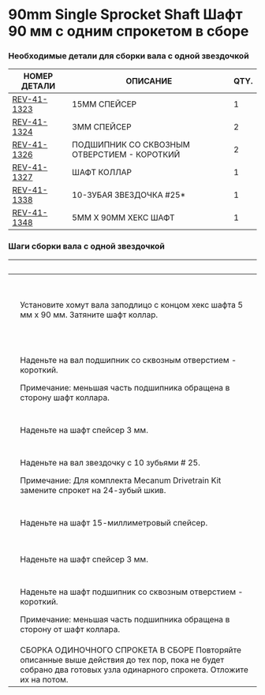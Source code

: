 # 90mm Single Sprocket Shaft Шафт 90 мм с одним спрокетом в сборе

### Необходимые детали для сборки вала с одной звездочкой

| **НОМЕР ДЕТАЛИ**                                        | **ОПИСАНИЕ**                                | **QTY.** |
| ------------------------------------------------------- | ------------------------------------------- | -------- |
| [REV-41-1323](https://www.revrobotics.com/rev-41-1323/) | 15MM СПЕЙСЕР                                | 1        |
| [REV-41-1324](https://www.revrobotics.com/rev-41-1324/) | 3MM СПЕЙСЕР                                 | 2        |
| [REV-41-1326](https://www.revrobotics.com/rev-41-1326/) | ПОДШИПНИК СО СКВОЗНЫМ ОТВЕРСТИЕМ - КОРОТКИЙ | 2        |
| [REV-41-1327](https://www.revrobotics.com/rev-41-1327/) | ШАФТ КОЛЛАР                                 | 1        |
| [REV-41-1338](https://www.revrobotics.com/rev-41-1338/) | 10-ЗУБАЯ ЗВЕЗДОЧКА #25\*                    | 1        |
| [REV-41-1348](https://www.revrobotics.com/rev-41-1348/) | 5MM X 90MM ХЕКС ШАФТ                        | 1        |

### Шаги сборки вала с одной звездочкой

| ​                                                                                                                                                                                                                                                                                                                                                                           | ​                                                                                                                                                                   |
| --------------------------------------------------------------------------------------------------------------------------------------------------------------------------------------------------------------------------------------------------------------------------------------------------------------------------------------------------------------------------- | ------------------------------------------------------------------------------------------------------------------------------------------------------------------- |
| <p>​</p><p><a href="broken-reference">​</a></p><p><a href="broken-reference"><img src="https://2589213514-files.gitbook.io/~/files/v0/b/gitbook-legacy-files/o/assets%2F-M5yw0n8IneF5-9ybLjT%2F-MENnrOQpKKk1c6QdvJd%2F-MEOhIeKudd-J6iFEfj_%2FFSK_MBG_SSS%20-%20Shaft%20Collar.svg?alt=media&#x26;token=7db32445-47ca-4cc7-b95c-1402e75e548b" alt=""></a></p><p></p><p>​</p> | Установите хомут вала заподлицо с концом хекс шафта 5 мм x 90 мм. Затяните шафт коллар.                                                                             |
| <p>​</p><p><img src="https://2589213514-files.gitbook.io/~/files/v0/b/gitbook-legacy-files/o/assets%2F-M5yw0n8IneF5-9ybLjT%2F-MENnrOQpKKk1c6QdvJd%2F-MEOg1-5PcwYXYcOoftx%2FFSK_MBG_SSS%20-%20Short%20Through%20Bore%201.svg?alt=media&#x26;token=ed2de2c3-ac6d-4646-8fe1-59cbe6b4ebe0" alt="" data-size="original"></p>                                                     | <p>Наденьте на вал подшипник со сквозным отверстием - короткий.</p><p></p><p>Примечание: меньшая часть подшипника обращена в сторону шафт коллара.</p>              |
| <p>​</p><p><img src="https://2589213514-files.gitbook.io/~/files/v0/b/gitbook-legacy-files/o/assets%2F-M5yw0n8IneF5-9ybLjT%2F-MENnrOQpKKk1c6QdvJd%2F-MEOhzRWoEhT5JJ27OiP%2FFSK_MBG_SSS%20-%201st%203mm%20spacer.svg?alt=media&#x26;token=7d1c66aa-0178-4895-9111-5653eb4bb84f" alt="" data-size="original"></p>                                                             | Наденьте на шафт спейсер 3 мм.                                                                                                                                      |
| <p>​</p><p><img src="https://2589213514-files.gitbook.io/~/files/v0/b/gitbook-legacy-files/o/assets%2F-M5yw0n8IneF5-9ybLjT%2F-MENnrOQpKKk1c6QdvJd%2F-MEOfnjbGrHEa4F7zuue%2FFSK_MBG_SSS%20-%20add%20sprocket.svg?alt=media&#x26;token=f9cd2821-4af3-4646-8718-667676edc933" alt="" data-size="original"></p>                                                                 | <p>Наденьте на вал звездочку с 10 зубьями # 25.</p><p></p><p>Примечание: Для комплекта Mecanum Drivetrain Kit замените спрокет на 24-зубый шкив.</p>                |
| <p>​</p><p><img src="https://2589213514-files.gitbook.io/~/files/v0/b/gitbook-legacy-files/o/assets%2F-M5yw0n8IneF5-9ybLjT%2F-MENnrOQpKKk1c6QdvJd%2F-MEOkE-Wl_VqCIuvB-W6%2FFSK_MBG_SSS%20-%2015mm%20Spacer.svg?alt=media&#x26;token=0e4e5bdd-aa45-48f9-b6e8-020215ae94c2" alt="" data-size="original"></p>                                                                  | Наденьте на шафт 15-миллиметровый спейсер.                                                                                                                          |
| <p>​</p><p><img src="https://2589213514-files.gitbook.io/~/files/v0/b/gitbook-legacy-files/o/assets%2F-M5yw0n8IneF5-9ybLjT%2F-MENnrOQpKKk1c6QdvJd%2F-MEOpJLfRlaQyDdqYpky%2FFSK_MBG_SSS%20-%20Add%202nd%203mm%20Spacer.svg?alt=media&#x26;token=0d4ccd88-b0d7-4d26-956e-5c8d1ba0a066" alt="" data-size="original"></p>                                                       | Наденьте на шафт спейсер 3 мм.                                                                                                                                      |
| <p>​</p><p><img src="https://2589213514-files.gitbook.io/~/files/v0/b/gitbook-legacy-files/o/assets%2F-M5yw0n8IneF5-9ybLjT%2F-MENnrOQpKKk1c6QdvJd%2F-MEOntgrKywgwuK1nBwp%2FFSK_MBG_SSS%20-%20Short%20Through%20Bore%202.svg?alt=media&#x26;token=0a6e6e87-9849-4b98-bc81-4faf2b710532" alt="" data-size="original"></p>                                                     | <p>Наденьте на шафт подшипник со сквозным отверстием - короткий.</p><p></p><p>Примечание: меньшая часть подшипника обращена в сторону от шафт коллара.</p>          |
| <p>​</p><p><img src="https://2589213514-files.gitbook.io/~/files/v0/b/gitbook-legacy-files/o/assets%2F-M5yw0n8IneF5-9ybLjT%2F-MENnrOQpKKk1c6QdvJd%2F-MEOoEiIZYudRHr0yCq8%2FFSK_MBG_SSA%20-%20complete%20redo.svg?alt=media&#x26;token=9102b540-c7bc-4be0-98a6-0ca6df84ee61" alt="" data-size="original"></p>                                                                | СБОРКА ОДИНОЧНОГО СПРОКЕТА В СБОРЕ Повторяйте описанные выше действия до тех пор, пока не будет собрано два готовых узла одинарного спрокета. Отложите их на потом. |

